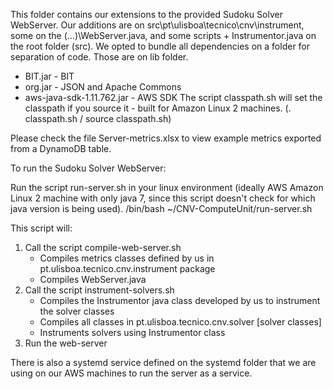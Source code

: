 This folder contains our extensions to the provided Sudoku Solver WebServer.
Our additions are on src\pt\ulisboa\tecnico\cnv\instrument, some on the (...)\WebServer.java, and some scripts + Instrumentor.java on the root folder (src).
We opted to bundle all dependencies on a folder for separation of code. Those are on lib folder. 
- BIT.jar - BIT
- org.jar - JSON and Apache Commons
- aws-java-sdk-1.11.762.jar - AWS SDK
The script classpath.sh will set the classpath if you source it - built for Amazon Linux 2 machines. (. classpath.sh / source classpath.sh)

Please check the file Server-metrics.xlsx to view example metrics exported from a DynamoDB table.

To run the Sudoku Solver WebServer:

Run the script run-server.sh in your linux environment (ideally AWS Amazon Linux 2 machine with only java 7, since this script doesn't check for which java version is being used).
/bin/bash ~/CNV-ComputeUnit/run-server.sh

This script will:
1. Call the script compile-web-server.sh
	- Compiles metrics classes defined by us in pt.ulisboa.tecnico.cnv.instrument package
	- Compiles WebServer.java 
2. Call the script instrument-solvers.sh
	- Compiles the Instrumentor java class developed by us to instrument the solver classes 
	- Compiles all classes in pt.ulisboa.tecnico.cnv.solver [solver classes]
	- Instruments solvers using Instrumentor class
3. Run the web-server

There is also a systemd service defined on the systemd folder that we are using on our AWS machines to run the server as a service.